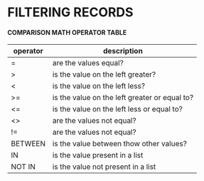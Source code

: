 # FILTERING RECORDS

#### COMPARISON MATH OPERATOR TABLE

operator | description
--- | ---
= | are the values equal?
&gt; | is the value on the left greater?
< | is the value on the left less?
&gt;= | is the value on the left greater or equal to?
<= | is the value on the left less or equal to?
<> | are the values not equal?
!= | are the values not equal?
BETWEEN | is the value between thow other values?
IN | is the value present in a list
NOT IN | is the value not present in a list
